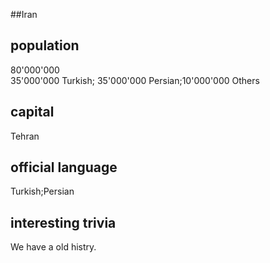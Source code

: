 ##Iran
## population
80'000'000		
35'000'000 Turkish; 35'000'000 Persian;10'000'000 Others 
## capital
Tehran
 
## official language
Turkish;Persian

## interesting trivia
We have a old histry. 




